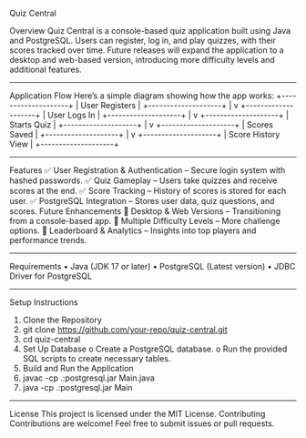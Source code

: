Quiz Central
 
 
 
Overview
Quiz Central is a console-based quiz application built using Java and PostgreSQL. Users can register, log in, and play quizzes, with their scores tracked over time. Future releases will expand the application to a desktop and web-based version, introducing more difficulty levels and additional features.
________________________________________
Application Flow
Here’s a simple diagram showing how the app works:
     +--------------------+
     |   User Registers   |
     +--------------------+
               |
               v
     +--------------------+
     |  User Logs In      |
     +--------------------+
               |
               v
     +--------------------+
     |   Starts Quiz      |
     +--------------------+
               |
               v
     +--------------------+
     |  Scores Saved      |
     +--------------------+
               |
               v
     +--------------------+
     | Score History View |
     +--------------------+
________________________________________
Features
✅ User Registration & Authentication – Secure login system with hashed passwords.
✅ Quiz Gameplay – Users take quizzes and receive scores at the end.
✅ Score Tracking – History of scores is stored for each user.
✅ PostgreSQL Integration – Stores user data, quiz questions, and scores.
Future Enhancements
🚀 Desktop & Web Versions – Transitioning from a console-based app.
🚀 Multiple Difficulty Levels – More challenge options.
🚀 Leaderboard & Analytics – Insights into top players and performance trends.
________________________________________
Requirements
•	Java (JDK 17 or later)
•	PostgreSQL (Latest version)
•	JDBC Driver for PostgreSQL
________________________________________
Setup Instructions
1.	Clone the Repository
2.	git clone https://github.com/your-repo/quiz-central.git
3.	cd quiz-central
4.	Set Up Database
o	Create a PostgreSQL database.
o	Run the provided SQL scripts to create necessary tables.
5.	Build and Run the Application
6.	javac -cp .:postgresql.jar Main.java  
7.	java -cp .:postgresql.jar Main  
________________________________________
License
This project is licensed under the MIT License.
Contributing
Contributions are welcome! Feel free to submit issues or pull requests.
